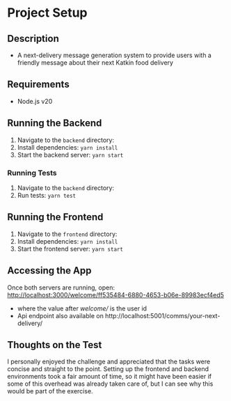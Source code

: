 # Project Setup

## Description
- A next-delivery message generation system to provide users with a friendly message about their next Katkin food delivery

## Requirements
- Node.js v20  

## Running the Backend
1. Navigate to the `backend` directory:  
2. Install dependencies:  `yarn install`
3. Start the backend server:  `yarn start`

### Running Tests
1. Navigate to the `backend` directory:  
2. Run tests:  `yarn test`

## Running the Frontend
1. Navigate to the `frontend` directory:  
2. Install dependencies:  `yarn install`
3. Start the frontend server:  `yarn start`


## Accessing the App
Once both servers are running, open:  
[http://localhost:3000/welcome/ff535484-6880-4653-b06e-89983ecf4ed5](http://localhost:3000/welcome/ff535484-6880-4653-b06e-89983ecf4ed5)
 - where the value after *welcome/* is the user id
 - Api endpoint also available on http://localhost:5001/comms/your-next-delivery/<USER-ID>

## Thoughts on the Test
I personally enjoyed the challenge and appreciated that the tasks were concise and straight to the point. Setting up the frontend and backend environments took a fair amount of time, so it might have been easier if some of this overhead was already taken care of, but I can see why this would be part of the exercise.
